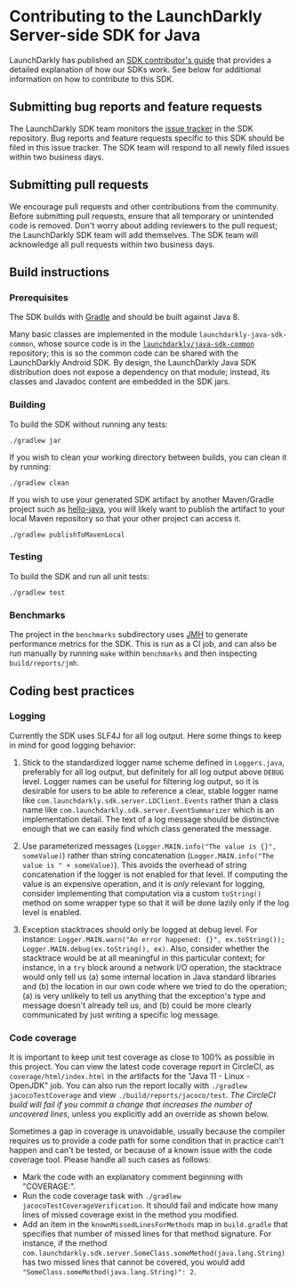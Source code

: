 # Contributing to the LaunchDarkly Server-side SDK for Java
 
LaunchDarkly has published an [SDK contributor's guide](https://docs.launchdarkly.com/sdk/concepts/contributors-guide) that provides a detailed explanation of how our SDKs work. See below for additional information on how to contribute to this SDK.
 
## Submitting bug reports and feature requests
 
The LaunchDarkly SDK team monitors the [issue tracker](https://github.com/launchdarkly/java-server-sdk/issues) in the SDK repository. Bug reports and feature requests specific to this SDK should be filed in this issue tracker. The SDK team will respond to all newly filed issues within two business days.
 
## Submitting pull requests
 
We encourage pull requests and other contributions from the community. Before submitting pull requests, ensure that all temporary or unintended code is removed. Don't worry about adding reviewers to the pull request; the LaunchDarkly SDK team will add themselves. The SDK team will acknowledge all pull requests within two business days.
 
## Build instructions
 
### Prerequisites
 
The SDK builds with [Gradle](https://gradle.org/) and should be built against Java 8.

Many basic classes are implemented in the module `launchdarkly-java-sdk-common`, whose source code is in the [`launchdarkly/java-sdk-common`](https://github.com/launchdarkly/java-sdk-common) repository; this is so the common code can be shared with the LaunchDarkly Android SDK. By design, the LaunchDarkly Java SDK distribution does not expose a dependency on that module; instead, its classes and Javadoc content are embedded in the SDK jars.

### Building

To build the SDK without running any tests:
```
./gradlew jar
```

If you wish to clean your working directory between builds, you can clean it by running:
```
./gradlew clean
```

If you wish to use your generated SDK artifact by another Maven/Gradle project such as [hello-java](https://github.com/launchdarkly/hello-java), you will likely want to publish the artifact to your local Maven repository so that your other project can access it.
```
./gradlew publishToMavenLocal
```

### Testing
 
To build the SDK and run all unit tests:
```
./gradlew test
```

### Benchmarks

The project in the `benchmarks` subdirectory uses [JMH](https://openjdk.java.net/projects/code-tools/jmh/) to generate performance metrics for the SDK. This is run as a CI job, and can also be run manually by running `make` within `benchmarks` and then inspecting `build/reports/jmh`.

## Coding best practices

### Logging

Currently the SDK uses SLF4J for all log output. Here some things to keep in mind for good logging behavior:

1. Stick to the standardized logger name scheme defined in `Loggers.java`, preferably for all log output, but definitely for all log output above `DEBUG` level. Logger names can be useful for filtering log output, so it is desirable for users to be able to reference a clear, stable logger name like `com.launchdarkly.sdk.server.LDClient.Events` rather than a class name like `com.launchdarkly.sdk.server.EventSummarizer` which is an implementation detail. The text of a log message should be distinctive enough that we can easily find which class generated the message.

2. Use parameterized messages (`Logger.MAIN.info("The value is {}", someValue)`) rather than string concatenation (`Logger.MAIN.info("The value is " + someValue)`). This avoids the overhead of string concatenation if the logger is not enabled for that level. If computing the value is an expensive operation, and it is _only_ relevant for logging, consider implementing that computation via a custom `toString()` method on some wrapper type so that it will be done lazily only if the log level is enabled.

3. Exception stacktraces should only be logged at debug level. For instance: `Logger.MAIN.warn("An error happened: {}", ex.toString()); Logger.MAIN.debug(ex.toString(), ex)`. Also, consider whether the stacktrace would be at all meaningful in this particular context; for instance, in a `try` block around a network I/O operation, the stacktrace would only tell us (a) some internal location in Java standard libraries and (b) the location in our own code where we tried to do the operation; (a) is very unlikely to tell us anything that the exception's type and message doesn't already tell us, and (b) could be more clearly communicated by just writing a specific log message.

### Code coverage

It is important to keep unit test coverage as close to 100% as possible in this project. You can view the latest code coverage report in CircleCI, as `coverage/html/index.html` in the artifacts for the "Java 11 - Linux - OpenJDK" job. You can also run the report locally with `./gradlew jacocoTestCoverage` and view `./build/reports/jacoco/test`. _The CircleCI build will fail if you commit a change that increases the number of uncovered lines_, unless you explicitly add an override as shown below.

Sometimes a gap in coverage is unavoidable, usually because the compiler requires us to provide a code path for some condition that in practice can't happen and can't be tested, or because of a known issue with the code coverage tool. Please handle all such cases as follows:

* Mark the code with an explanatory comment beginning with "COVERAGE:".
* Run the code coverage task with `./gradlew jacocoTestCoverageVerification`. It should fail and indicate how many lines of missed coverage exist in the method you modified.
* Add an item in the `knownMissedLinesForMethods` map in `build.gradle` that specifies that number of missed lines for that method signature. For instance, if the method `com.launchdarkly.sdk.server.SomeClass.someMethod(java.lang.String)` has two missed lines that cannot be covered, you would add `"SomeClass.someMethod(java.lang.String)": 2`.
